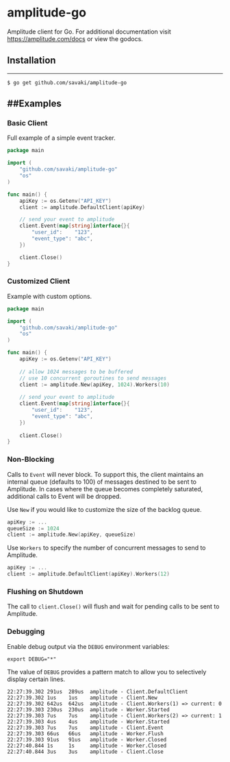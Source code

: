 amplitude-go
============

Amplitude client for Go. For additional documentation visit https://amplitude.com/docs or view the godocs.

## Installation
---

	$ go get github.com/savaki/amplitude-go

##Examples
---

### Basic Client

Full example of a simple event tracker.

```go
package main

import (
	"github.com/savaki/amplitude-go"
	"os"
)

func main() {
	apiKey := os.Getenv("API_KEY")
	client := amplitude.DefaultClient(apiKey)

	// send your event to amplitude
	client.Event(map[string]interface{}{
		"user_id":    "123",
		"event_type": "abc",
	})

	client.Close()
}
```

### Customized Client

Example with custom options.

```go
package main

import (
	"github.com/savaki/amplitude-go"
	"os"
)

func main() {
	apiKey := os.Getenv("API_KEY")
	
	// allow 1024 messages to be buffered
	// use 10 concurrent goroutines to send messages
	client := amplitude.New(apiKey, 1024).Workers(10)
	
	// send your event to amplitude
	client.Event(map[string]interface{}{
		"user_id":    "123",
		"event_type": "abc",
	})
	
	client.Close()
}
```

### Non-Blocking

Calls to `Event` will never block.  To support this, the client maintains an internal queue 
(defaults to 100) of messages destined to be sent to Amplitude.  In cases where the queue
becomes completely saturated, additional calls to Event will be dropped.  

Use `New` if you would like to customize the size of the backlog queue.

```go
apiKey := ...
queueSize := 1024
client := amplitude.New(apiKey, queueSize)
```

Use `Workers` to specify the number of concurrent messages to send to Amplitude.

```go
apiKey := ...
client := amplitude.DefaultClient(apiKey).Workers(12)
```

### Flushing on Shutdown

The call to `client.Close()` will flush and wait for pending calls to be sent to Amplitude.

### Debugging

Enable debug output via the `DEBUG` environment variables:

```
export DEBUG="*"
```

The value of `DEBUG` provides a pattern match to allow you to selectively display certain lines.

```
22:27:39.302 291us  289us  amplitude - Client.DefaultClient
22:27:39.302 1us    1us    amplitude - Client.New
22:27:39.302 642us  642us  amplitude - Client.Workers(1) => current: 0
22:27:39.303 230us  230us  amplitude - Worker.Started
22:27:39.303 7us    7us    amplitude - Client.Workers(2) => current: 1
22:27:39.303 4us    4us    amplitude - Worker.Started
22:27:39.303 7us    7us    amplitude - Client.Event
22:27:39.303 66us   66us   amplitude - Worker.Flush
22:27:39.303 91us   91us   amplitude - Worker.Closed
22:27:40.844 1s     1s     amplitude - Worker.Closed
22:27:40.844 3us    3us    amplitude - Client.Close
```



